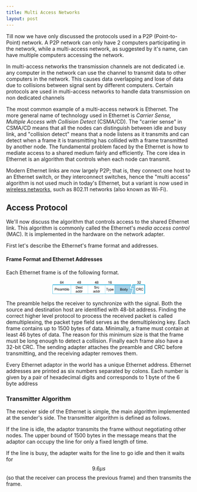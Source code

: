 ```yaml
---
title: Multi Access Networks
layout: post
---
```


Till now we have only discussed the protocols used in a P2P (Point-to-Point) network. A P2P network can only have 2 computers participating in the network, while a multi-access network, as suggested by it's name, can have multiple computers accessing the network.

In multi-access networks the transmission channels are not dedicated i.e. any computer in the network can use the channel to transmit data to other computers in the network. This causes data overlapping and lose of data due to collisions between signal sent by different computers. Certain protocols are used in multi-access networks to handle data transmission on non dedicated channels

The most common example of a multi-access network is Ethernet. The more general name of technology used in Ethernet is _Carrier Sense, Multiple Access with Collision Detect_ (CSMA/CD). The "carrier sense" in CSMA/CD means that all the nodes can distinguish between idle and busy link, and "collision detect" means that a node listens as it transmits and can detect when a frame it is transmitting has collided with a frame transmitted by another node. The fundamental problem faced by the Ethernet is how to mediate access to a shared medium fairly and efficiently. The core idea in Ethernet is an algorithm that controls when each node can transmit.

Modern Ethernet links are now largely P2P; that is, they connect one host to an Ethernet switch, or they interconnect switches, hence the "multi access" algorithm is not used much in today's Ethernet, but a variant is now used in [wireless networks](wireless_networks), such as 802.11 networks (also known as Wi-Fi).

## Access Protocol

We'll now discuss the algorithm that controls access to the shared Ethernet link. This algorithm is commonly called the Ethernet's *media access control* (MAC). It is implemented in the hardware on the network adapter.

First let's describe the Ethernet's frame format and addresses.

#### Frame Format and Ethernet Addresses

Each Ethernet frame is of the following format.

<div style="text-align: center;">
  <img src="./img/ethernet_frame.png" alt="ethernet frame" width="50%">
</div>

The preamble helps the receiver to synchronize with the signal. Both the source and destination host are identified with 48-bit address. Finding the correct higher level protocol to process the received packet is called demultiplexing, the packet type field serves as the demultiplexing key. Each frame contains up to 1500 bytes of data. Minimally, a frame must contain at least 46 bytes of data. The reason for this minimum size is that the frame must be long enough to detect a collision. Finally each frame also have a 32-bit CRC. The sending adapter attaches the preamble and CRC before transmitting, and the receiving adapter removes them.

Every Ethernet adaptor in the world has a unique Ethernet address. Ethernet addresses are printed as six numbers separated by colons. Each number is given by a pair of hexadecimal digits and corresponds to 1 byte of the 6 byte address

### Transmitter Algorithm

The receiver side of the Ethernet is simple, the main algorithm implemented at the sender's side. The transmitter algorithm is defined as follows.

If the line is idle, the adaptor transmits the frame without negotiating other nodes. The upper bound of 1500 bytes in the message means that the adaptor can occupy the line for only a fixed length of time.

If the line is busy, the adapter waits for the line to go idle and then it waits for $$9.6 \mu s$$ (so that the receiver can process the previous frame) and then transmits the frame.



